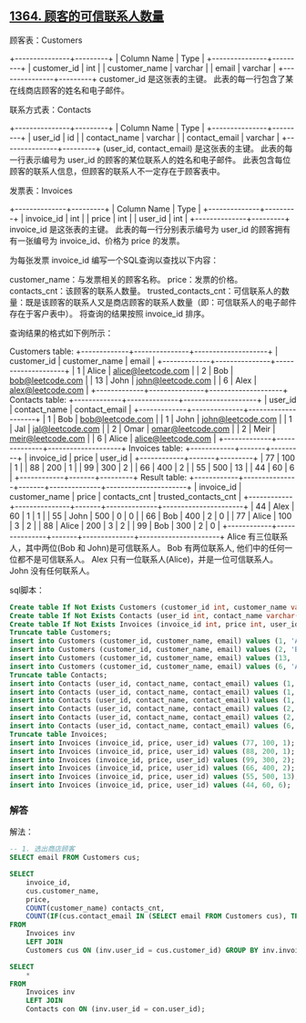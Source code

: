 ## [1364. 顾客的可信联系人数量](https://leetcode-cn.com/problems/number-of-trusted-contacts-of-a-customer/)

顾客表：Customers

+---------------+---------+
| Column Name   | Type    |
+---------------+---------+
| customer_id   | int     |
| customer_name | varchar |
| email         | varchar |
+---------------+---------+
customer_id 是这张表的主键。
此表的每一行包含了某在线商店顾客的姓名和电子邮件。


联系方式表：Contacts

+---------------+---------+
| Column Name   | Type    |
+---------------+---------+
| user_id       | id      |
| contact_name  | varchar |
| contact_email | varchar |
+---------------+---------+
(user_id, contact_email) 是这张表的主键。
此表的每一行表示编号为 user_id 的顾客的某位联系人的姓名和电子邮件。
此表包含每位顾客的联系人信息，但顾客的联系人不一定存在于顾客表中。


发票表：Invoices

+--------------+---------+
| Column Name  | Type    |
+--------------+---------+
| invoice_id   | int     |
| price        | int     |
| user_id      | int     |
+--------------+---------+
invoice_id 是这张表的主键。
此表的每一行分别表示编号为 user_id 的顾客拥有有一张编号为 invoice_id、价格为 price 的发票。


为每张发票 invoice_id 编写一个SQL查询以查找以下内容：

customer_name：与发票相关的顾客名称。
price：发票的价格。
contacts_cnt：该顾客的联系人数量。
trusted_contacts_cnt：可信联系人的数量：既是该顾客的联系人又是商店顾客的联系人数量（即：可信联系人的电子邮件存在于客户表中）。
将查询的结果按照 invoice_id 排序。

查询结果的格式如下例所示：

Customers table:
+-------------+---------------+--------------------+
| customer_id | customer_name | email              |
+-------------+---------------+--------------------+
| 1           | Alice         | alice@leetcode.com |
| 2           | Bob           | bob@leetcode.com   |
| 13          | John          | john@leetcode.com  |
| 6           | Alex          | alex@leetcode.com  |
+-------------+---------------+--------------------+
Contacts table:
+-------------+--------------+--------------------+
| user_id     | contact_name | contact_email      |
+-------------+--------------+--------------------+
| 1           | Bob          | bob@leetcode.com   |
| 1           | John         | john@leetcode.com  |
| 1           | Jal          | jal@leetcode.com   |
| 2           | Omar         | omar@leetcode.com  |
| 2           | Meir         | meir@leetcode.com  |
| 6           | Alice        | alice@leetcode.com |
+-------------+--------------+--------------------+
Invoices table:
+------------+-------+---------+
| invoice_id | price | user_id |
+------------+-------+---------+
| 77         | 100   | 1       |
| 88         | 200   | 1       |
| 99         | 300   | 2       |
| 66         | 400   | 2       |
| 55         | 500   | 13      |
| 44         | 60    | 6       |
+------------+-------+---------+
Result table:
+------------+---------------+-------+--------------+----------------------+
| invoice_id | customer_name | price | contacts_cnt | trusted_contacts_cnt |
+------------+---------------+-------+--------------+----------------------+
| 44         | Alex          | 60    | 1            | 1                    |
| 55         | John          | 500   | 0            | 0                    |
| 66         | Bob           | 400   | 2            | 0                    |
| 77         | Alice         | 100   | 3            | 2                    |
| 88         | Alice         | 200   | 3            | 2                    |
| 99         | Bob           | 300   | 2            | 0                    |
+------------+---------------+-------+--------------+----------------------+
Alice 有三位联系人，其中两位(Bob 和 John)是可信联系人。
Bob 有两位联系人, 他们中的任何一位都不是可信联系人。
Alex 只有一位联系人(Alice)，并是一位可信联系人。
John 没有任何联系人。

sql脚本：

```sql
Create table If Not Exists Customers (customer_id int, customer_name varchar(20), email varchar(30));
Create table If Not Exists Contacts (user_id int, contact_name varchar(20), contact_email varchar(30));
Create table If Not Exists Invoices (invoice_id int, price int, user_id int);
Truncate table Customers;
insert into Customers (customer_id, customer_name, email) values (1, 'Alice', 'alice@leetcode.com');
insert into Customers (customer_id, customer_name, email) values (2, 'Bob', 'bob@leetcode.com');
insert into Customers (customer_id, customer_name, email) values (13, 'John', 'john@leetcode.com');
insert into Customers (customer_id, customer_name, email) values (6, 'Alex', 'alex@leetcode.com');
Truncate table Contacts;
insert into Contacts (user_id, contact_name, contact_email) values (1, 'Bob', 'bob@leetcode.com');
insert into Contacts (user_id, contact_name, contact_email) values (1, 'John', 'john@leetcode.com');
insert into Contacts (user_id, contact_name, contact_email) values (1, 'Jal', 'jal@leetcode.com');
insert into Contacts (user_id, contact_name, contact_email) values (2, 'Omar', 'omar@leetcode.com');
insert into Contacts (user_id, contact_name, contact_email) values (2, 'Meir', 'meir@leetcode.com');
insert into Contacts (user_id, contact_name, contact_email) values (6, 'Alice', 'alice@leetcode.com');
Truncate table Invoices;
insert into Invoices (invoice_id, price, user_id) values (77, 100, 1);
insert into Invoices (invoice_id, price, user_id) values (88, 200, 1);
insert into Invoices (invoice_id, price, user_id) values (99, 300, 2);
insert into Invoices (invoice_id, price, user_id) values (66, 400, 2);
insert into Invoices (invoice_id, price, user_id) values (55, 500, 13);
insert into Invoices (invoice_id, price, user_id) values (44, 60, 6);
```

### 解答

解法：

```sql
-- 1. 选出商店顾客
SELECT email FROM Customers cus;

SELECT 
	invoice_id,
	cus.customer_name,
	price,
	COUNT(customer_name) contacts_cnt,
	COUNT(IF(cus.contact_email IN (SELECT email FROM Customers cus), TRUE, NULL)) trusted_contacts_cnt	
FROM 
	Invoices inv 
	LEFT JOIN 
	Customers cus ON (inv.user_id = cus.customer_id) GROUP BY inv.invoice_id;

SELECT 
	*
FROM 
	Invoices inv 
	LEFT JOIN 
	Contacts con ON (inv.user_id = con.user_id);
```

